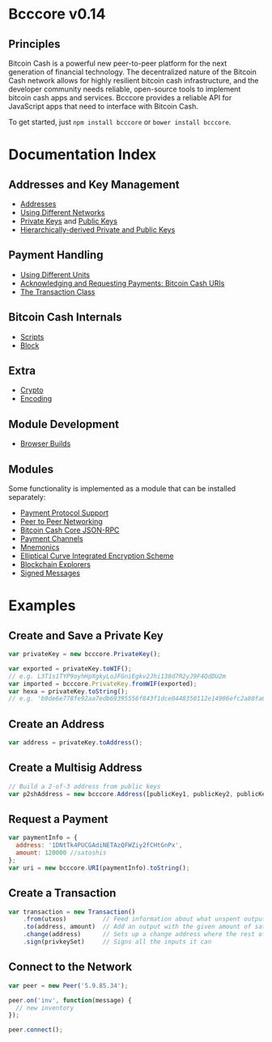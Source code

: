 # Bcccore v0.14

## Principles

Bitcoin Cash is a powerful new peer-to-peer platform for the next generation of financial technology. The decentralized nature of the Bitcoin Cash network allows for highly resilient bitcoin cash infrastructure, and the developer community needs reliable, open-source tools to implement bitcoin cash apps and services. Bcccore provides a reliable API for JavaScript apps that need to interface with Bitcoin Cash.

To get started, just `npm install bcccore` or `bower install bcccore`.

# Documentation Index

## Addresses and Key Management

* [Addresses](address.md)
* [Using Different Networks](networks.md)
* [Private Keys](privatekey.md) and [Public Keys](publickey.md)
* [Hierarchically-derived Private and Public Keys](hierarchical.md)

## Payment Handling
* [Using Different Units](unit.md)
* [Acknowledging and Requesting Payments: Bitcoin Cash URIs](uri.md)
* [The Transaction Class](transaction.md)

## Bitcoin Cash Internals
* [Scripts](script.md)
* [Block](block.md)

## Extra
* [Crypto](crypto.md)
* [Encoding](encoding.md)

## Module Development
* [Browser Builds](browser.md)

## Modules

Some functionality is implemented as a module that can be installed separately:

* [Payment Protocol Support](https://github.com/owstack/bcccore-payment-protocol)
* [Peer to Peer Networking](https://github.com/owstack/bcccore-p2p)
* [Bitcoin Cash Core JSON-RPC](https://github.com/owstack/bitcoind-rpc)
* [Payment Channels](https://github.com/owstack/bcccore-channel)
* [Mnemonics](https://github.com/owstack/bcccore-mnemonic)
* [Elliptical Curve Integrated Encryption Scheme](https://github.com/owstack/bcccore-ecies)
* [Blockchain Explorers](https://github.com/owstack/bcccore-explorers)
* [Signed Messages](https://github.com/owstack/bcccore-message)

# Examples

## Create and Save a Private Key

```javascript
var privateKey = new bcccore.PrivateKey();

var exported = privateKey.toWIF();
// e.g. L3T1s1TYP9oyhHpXgkyLoJFGniEgkv2Jhi138d7R2yJ9F4QdDU2m
var imported = bcccore.PrivateKey.fromWIF(exported);
var hexa = privateKey.toString();
// e.g. 'b9de6e778fe92aa7edb69395556f843f1dce0448350112e14906efc2a80fa61a'
```

## Create an Address

```javascript
var address = privateKey.toAddress();
```

## Create a Multisig Address

```javascript
// Build a 2-of-3 address from public keys
var p2shAddress = new bcccore.Address([publicKey1, publicKey2, publicKey3], 2);
```

## Request a Payment

```javascript
var paymentInfo = {
  address: '1DNtTk4PUCGAdiNETAzQFWZiy2fCHtGnPx',
  amount: 120000 //satoshis
};
var uri = new bcccore.URI(paymentInfo).toString();
```

## Create a Transaction

```javascript
var transaction = new Transaction()
    .from(utxos)          // Feed information about what unspent outputs one can use
    .to(address, amount)  // Add an output with the given amount of satoshis
    .change(address)      // Sets up a change address where the rest of the funds will go
    .sign(privkeySet)     // Signs all the inputs it can
```

## Connect to the Network

```javascript
var peer = new Peer('5.9.85.34');

peer.on('inv', function(message) {
  // new inventory
});

peer.connect();
```
